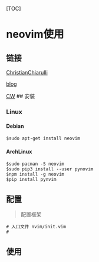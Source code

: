 [TOC]

# neovim使用

## 链接

[ChristianChiarulli](https://github.com/ChristianChiarulli/nvim)

[blog](https://www.chrisatmachine.com/neovim)

[CW](https://github.com/theniceboy/nvim/blob/master/init.vim) ## 安装
### Linux

#### Debian

```shell
$sudo apt-get install neovim
```

#### ArchLinux

```shell
$sudo pacman -S neovim
$sudo pip3 install --user pynovim
$npm install -g neovim
$pip install pynvim
```

## 配置

> 配置框架

```
# 入口文件 nvim/init.vim
# 
```



## 使用

